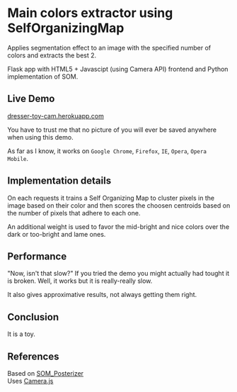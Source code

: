 Main colors extractor using SelfOrganizingMap
=============================================

Applies segmentation effect to an image with the specified number of colors and
extracts the best 2.

Flask app with HTML5 + Javascipt (using Camera API) frontend and Python
implementation of SOM.

Live Demo
---------

[dresser-toy-cam.herokuapp.com](http://dresser-toy-cam.herokuapp.com)

You have to trust me that no picture of you will ever be saved anywhere when
using this demo.

As far as I know, it works on `Google Chrome`, `Firefox`, `IE`, `Opera`, `Opera Mobile`.

Implementation details
----------------------

On each requests it trains a Self Organizing Map to cluster pixels in the image
based on their color and then scores the choosen centroids based on the number
of pixels that adhere to each one.

An additional weight is used to favor the mid-bright and nice colors over the
dark or too-bright and lame ones.

Performance
-----------

"Now, isn't that slow?" If you tried the demo you might actually had tought it
is broken. Well, it works but it is really-really slow.

It also gives approximative results, not always getting them right.

Conclusion
----------

It is a toy.

References
----------

Based on [SOM_Posterizer](https://github.com/iuliux/SOM_Posterizer)  
Uses [Camera.js](https://github.com/idevelop/camera.js)
